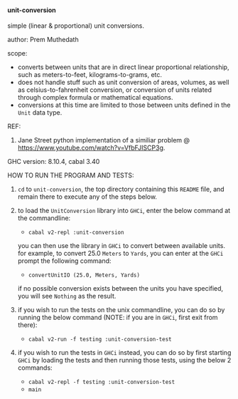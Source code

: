 #### unit-conversion

simple (linear & proportional) unit conversions.

author: Prem Muthedath

scope:
  - converts between units that are in direct linear proportional relationship, 
    such as meters-to-feet, kilograms-to-grams, etc.
  - does not handle stuff such as unit conversion of areas, volumes, as well as 
    celsius-to-fahrenheit conversion, or conversion of units related through 
    complex formula or mathematical equations.
  - conversions at this time are limited to those between units defined in the 
    `Unit` data type.

REF:
  1. Jane Street python implementation of a similiar problem @
     https://www.youtube.com/watch?v=VfbFJISCP3g.

GHC version: 8.10.4, cabal 3.40

HOW TO RUN THE PROGRAM AND TESTS:
  1. `cd` to `unit-conversion`, the top directory containing this `README` file, 
     and remain there to execute any of the steps below.
  2. to load the `UnitConversion` library into `GHCi`, enter the below command 
     at the commandline:

        - `cabal v2-repl :unit-conversion`

     you can then use the library in `GHCi` to convert between available units.  
     for example, to convert 25.0 `Meters` to `Yards`, you can enter at the 
     `GHCi` prompt the following command:

        - `convertUnitIO (25.0, Meters, Yards)`

     if no possible conversion exists between the units you have specified, you 
     will see `Nothing` as the result.
  3. if you wish to run the tests on the unix commandline, you can do so by 
     running the below command (NOTE: if you are in `GHCi`, first exit from 
     there):

        - `cabal v2-run -f testing :unit-conversion-test`

  4. if you wish to run the tests in `GHCi` instead, you can do so by first 
     starting `GHCi` by loading the tests and then running those tests, using 
     the below 2 commands:

        - `cabal v2-repl -f testing :unit-conversion-test`
        - `main`

